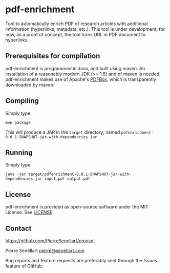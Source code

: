 # pdf-enrichment
Tool to automatically enrich PDF of research articles with additional information (hyperlinks, metadata, etc.). This tool is under development; for now, as a proof of concept, the tool turns URL in PDF document to hyperlinks.

## Prerequisites for compilation

pdf-enrichment is programmed in Java, and built using maven. An installation of a reasonably modern JDK (>= 1.8) and of maven is needed. pdf-enrichment makes use of Apache's [PDFBox](https://pdfbox.apache.org/), which is transparently downloaded by maven.

## Compiling

Simply type:

```
mvn package
```

This will produce a JAR in the `target` directory, named `pdfenrichment-0.0.1-SNAPSHOT-jar-with-dependencies.jar`

## Running

Simply type:

```
java -jar target/pdfenrichment-0.0.1-SNAPSHOT-jar-with-dependencies.jar input.pdf output.pdf
```

## License

pdf-enrichment is provided as open-source software under the MIT License. See [LICENSE](LICENSE).

## Contact

https://github.com/PierreSenellart/provsql

Pierre Senellart <pierre@senellart.com>

Bug reports and feature requests are
preferably sent through the *Issues* feature of GitHub.

